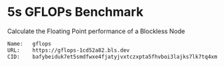 # 5s GFLOPs Benchmark

Calculate the Floating Point performance of a Blockless Node

```bash
Name:   gflops
URL:    https://gflops-1cd52a82.bls.dev
CID:    bafybeiduk7et5smdfwxe4fjatyjvxtczxpta5fhvboi3lajks7lk7tq4xm
```